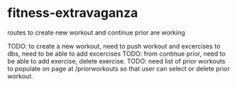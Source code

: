 # fitness-extravaganza

routes to create new workout and continue prior are working

TODO: to create a new workout, need to push workout and excercises to dbs, need to be able to add excercises
TODO: from continue prior, need to be able to add exercise, delete exercise.
TODO: need list of prior workouts to populate on page at 
/priorworkouts so that user can select or delete prior workout. 